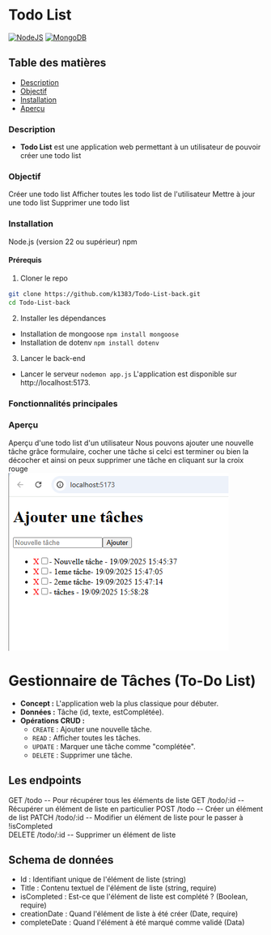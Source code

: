 # Todo List
[![NodeJS](https://img.shields.io/badge/Node.js-6DA55F?logo=node.js&logoColor=white)](#) [![MongoDB](https://img.shields.io/badge/MongoDB-%234ea94b.svg?logo=mongodb&logoColor=white)](#)

## Table des matières
- [Description](#Description)
- [Objectif](#Objectif)
- [Installation](#Installation)
- [Aperçu](#Aperçu)

### Description
- **Todo List** est une application web permettant à un utilisateur de pouvoir créer une todo list 

### Objectif
Créer une todo list
Afficher toutes les todo list de l'utilisateur 
Mettre à jour une todo list
Supprimer une todo list

### Installation
Node.js (version 22 ou supérieur)
npm 

#### Prérequis

1. Cloner le repo
```bash
git clone https://github.com/k1383/Todo-List-back.git
cd Todo-List-back
```
2. Installer les dépendances
- Installation de mongoose `npm install mongoose`
- Installation de dotenv `npm install dotenv`

3. Lancer le back-end 
- Lancer le serveur `nodemon app.js`
L'application est disponible sur http://localhost:5173.

### Fonctionnalités principales

### Aperçu
Aperçu d'une todo list d'un utilisateur 
Nous pouvons ajouter une nouvelle tâche grâce formulaire, cocher une tâche si celci est terminer ou bien la décocher et ainsi on peux supprimer une tâche en cliquant sur la croix rouge  
![alt text](image.png)

# Gestionnaire de Tâches (To-Do List)
*   **Concept :** L'application web la plus classique pour débuter.
*   **Données :** Tâche (id, texte, estComplétée).
*   **Opérations CRUD :**
    * `CREATE` : Ajouter une nouvelle tâche.
    * `READ` : Afficher toutes les tâches.
    * `UPDATE` : Marquer une tâche comme "complétée".
    * `DELETE` : Supprimer une tâche.

## Les endpoints 

GET     /todo       -- Pour récupérer tous les éléments de liste
GET     /todo/:id   -- Récupérer un élément de liste en particulier
POST    /todo       -- Créer un élément de list
PATCH   /todo/:id   -- Modifier un élément de liste pour le passer à !isCompleted  
DELETE  /todo/:id   -- Supprimer un élément de liste 

## Schema de données 

- Id : Identifiant unique de l'élément de liste (string)
- Title : Contenu textuel de l'élément de liste (string, require)
- isCompleted : Est-ce que l'élément de liste est complété ? (Boolean, require)
- creationDate : Quand l'élément de liste à été créer (Date, require)
- completeDate : Quand l'élément à été marqué comme validé (Data)
